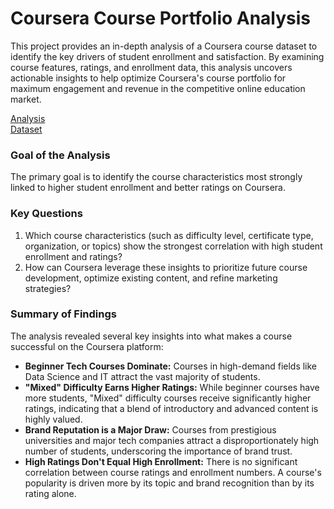# Coursera Course Portfolio Analysis

This project provides an in-depth analysis of a Coursera course dataset to identify the key drivers of student enrollment and satisfaction. By examining course features, ratings, and enrollment data, this analysis uncovers actionable insights to help optimize Coursera's course portfolio for maximum engagement and revenue in the competitive online education market.

[Analysis](https://github.com/monikase/Data-Analytics-Projects/blob/main/_14_EDA_Coursera/Coursera_Analysis.ipynb)  
[Dataset](https://github.com/TuringCollegeSubmissions/msedui-PYDA.3.5/blob/main/coursera.csv)

### Goal of the Analysis

The primary goal is to identify the course characteristics most strongly linked to higher student enrollment and better ratings on Coursera.


### Key Questions

1. Which course characteristics (such as difficulty level, certificate type, organization, or topics) show the strongest correlation with high student enrollment and ratings?
2. How can Coursera leverage these insights to prioritize future course development, optimize existing content, and refine marketing strategies?


### Summary of Findings

The analysis revealed several key insights into what makes a course successful on the Coursera platform:

- **Beginner Tech Courses Dominate:** Courses in high-demand fields like Data Science and IT attract the vast majority of students.
- **"Mixed" Difficulty Earns Higher Ratings:** While beginner courses have more students, "Mixed" difficulty courses receive significantly higher ratings, indicating that a blend of introductory and advanced content is highly valued.
- **Brand Reputation is a Major Draw:** Courses from prestigious universities and major tech companies attract a disproportionately high number of students, underscoring the importance of brand trust.
- **High Ratings Don't Equal High Enrollment:** There is no significant correlation between course ratings and enrollment numbers. A course's popularity is driven more by its topic and brand recognition than by its rating alone.
